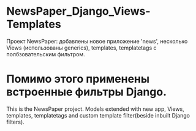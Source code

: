 # NewsPaper_Django_Views-Templates 

Проект NewsPaper: добавлены новое приложение 'news', несколько Views (использованы generics), templates, templatetags с полбзовательским фильтром.

Помимо этого применены встроенные фильтры Django.
===============================================================
This is the NewsPaper project.
Models extended with new app, Views, templates, templatetags and custom template filter(beside inbuilt Django filters).
